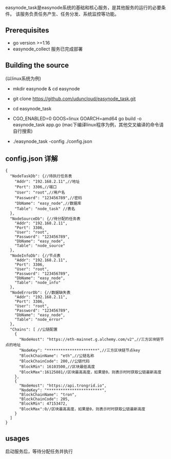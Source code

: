 
easynode_task是easynode系统的基础和核心服务，是其他服务的运行的必要条件。
该服务负责任务产生、任务分发、系统监控等功能。

## Prerequisites
- go version >=1.16
- easynode_collect 服务已完成部署

## Building the source

(以linux系统为例)
- mkdir easynode & cd easynode
- git clone https://github.com/uduncloud/easynode_task.git
- cd easynode_task
- CGO_ENABLED=0 GOOS=linux GOARCH=amd64 go build -o easynode_task app.go
  (mac下编译linux程序为例，其他交叉编译的命令请自行搜索)

- ./easynode_task -config ./config.json

## config.json 详解

``````
{
  "NodeTaskDb": {//待执行任务表
    "Addr": "192.168.2.11",//地址
    "Port": 3306,//端口
    "User": "root",//用户名
    "Password": "123456789",//密码
    "DbName": "easy_node",//数据库
    "Table": "node_task" //表名
  },
  "NodeSourceDb": {//待分配的任务表
    "Addr": "192.168.2.11",
    "Port": 3306,
    "User": "root",
    "Password": "123456789",
    "DbName": "easy_node",
    "Table": "node_source"
  },
  "NodeInfoDb": {//节点表
    "Addr": "192.168.2.11",
    "Port": 3306,
    "User": "root",
    "Password": "123456789",
    "DbName": "easy_node",
    "Table": "node_info"
  },
  "NodeErrorDb": {//数据缺失表
    "Addr": "192.168.2.11",
    "Port": 3306,
    "User": "root",
    "Password": "123456789",
    "DbName": "easy_node",
    "Table": "node_error"
  },
  "Chains": [ //公链配置
    {
      "NodeHost": "https://eth-mainnet.g.alchemy.com/v2",//三方区块链节点的地址
      "NodeKey": "**********************",//三方区块链节点key
      "BlockChainName": "eth",//公链名称
      "BlockChainCode": 200,//公链代码
      "BlockMin": 16103500,//区块最低高度
      "BlockMax":16125881//区块最高高度，如果是0，则表示时时获取公链最新高度
    },
    {
      "NodeHost": "https://api.trongrid.io",
      "NodeKey": "************************",
      "BlockChainName": "tron",
      "BlockChainCode": 205,
      "BlockMin": 47153472,
      "BlockMax":0//区块最高高度，如果是0，则表示时时获取公链最新高度
    }
  ]
}

``````

## usages

启动服务后，等待分配任务并执行
